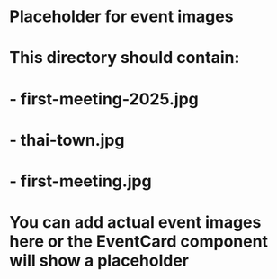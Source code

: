 # Placeholder for event images
# This directory should contain:
# - first-meeting-2025.jpg
# - thai-town.jpg  
# - first-meeting.jpg
# 
# You can add actual event images here or the EventCard component will show a placeholder
